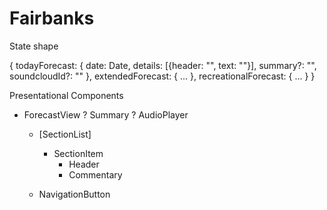 # Fairbanks

State shape

{
  todayForecast: {
    date: Date,
    details: [{header: "", text: ""}],
    summary?: "",
    soundcloudId?: ""
  },
  extendedForecast: { ... },
  recreationalForecast: { ... }
}


Presentational Components

- ForecastView
    ? Summary
    ? AudioPlayer
    - [SectionList]
        - SectionItem
            - Header
            - Commentary

    - NavigationButton
